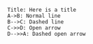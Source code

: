 ``` sequence-hand
Title: Here is a title
A->B: Normal line
B-->C: Dashed line
C->>D: Open arrow
D-->>A: Dashed open arrow
```
